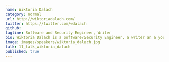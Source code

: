 ```yaml
---
name: Wiktoria Dalach
category: normal
url: http://wiktoriadalach.com/
twitter: https://twitter.com/wdalach
github:
tagline: Software and Security Engineer, Writer
bio: Wiktoria Dalach is a Software/Security Engineer, a writer an a youtuber. She has been building apps for nearly a decade now. She has organized over 30 workshops for Webmuses, a community she co-founded in 2012. She's a RailsGirls mentor. Her interests focus on creativity, art and cybersecurity.
image: images/speakers/wiktoria_dalach.jpg
talk: 11_talk_wiktoria_dalach
published: true
---
```

